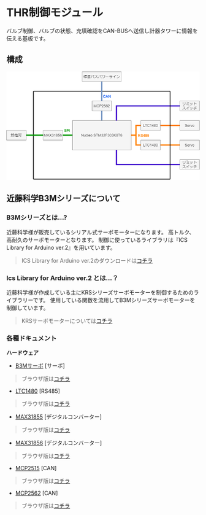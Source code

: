 # THR制御モジュール

バルブ制御、バルブの状態、充填確認をCAN-BUSへ送信し計器タワーに情報を伝える基板です。

## 構成

![THRControlModule](../../Projects/Drawio/THRControlModule/THRControlModule.drawio.png)


## 近藤科学B3Mシリーズについて

### B3Mシリーズとは...?

近藤科学様が販売しているシリアル式サーボモーターになります。
高トルク、高耐久のサーボモーターとなります。
制御に使っているライブラリは『ICS Library for Arduino ver.2』を用いています。

> ICS Library for Arduino ver.2のダウンロードは[コチラ](https://kondo-robot.com/faq/ics-library-a2)

### Ics Library for Arduino ver.2 とは…？

近藤科学様が作成している主にKRSシリーズサーボモーターを制御するためのライブラリーです。
使用している関数を流用してB3Mシリーズサーボモーターを制御しています。

> KRSサーボモーターについては[コチラ](https://kondo-robot.com/product-category/servomotor/krs)

### 各種ドキュメント

**ハードウェア**
- [B3Mサーボ](/Documents/Datasheets/B3M/B3M_SoftwareManual1.2.0.3.pdf) [サーボ]

> ブラウザ版は[コチラ](https://kondo-robot.com/w/wp-content/uploads/B3M_SoftwareManual1.2.0.3.pdf)
- [LTC1480](/Documents/Datasheets/LTC1480/j1480_5.pdf) [RS485]


> ブラウザ版は[コチラ](https://www.analog.com/media/jp/technical-documentation/data-sheets/j1480_5.pdf)

- [MAX31855](/Documents/Datasheets/MAX31855/MAX31855_jp.pdf) [デジタルコンバーター]

> ブラウザ版は[コチラ](https://www.analog.com/media/en/technical-documentation/data-sheets/MAX31855.pdf)

- [MAX31856](/Documents/Datasheets/MAX31856/MAX31856_jp.pdf) [デジタルコンバーター]

> ブラウザ版は[コチラ](https://www.analog.com/jp/products/max31856.html#product-overview)

- [MCP2515](/Documents/) [CAN]

> ブラウザ版は[コチラ](https://akizukidenshi.com/download/ds/microchip/mcp2515_j.pdf)

- [MCP2562](/Documents/) [CAN]

> ブラウザ版は[コチラ](https://akizukidenshi.com/download/ds/microchip/MCP2562FD.pdf)
